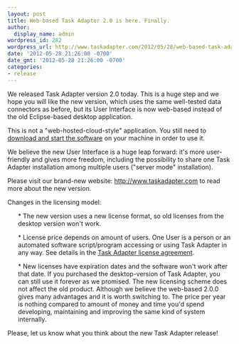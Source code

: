 ```yaml
---
layout: post
title: Web-based Task Adapter 2.0 is here. Finally.
author:
  display_name: admin
wordpress_id: 282
wordpress_url: http://www.taskadapter.com/2012/05/28/web-based-task-adapter-2-0-0-is-here-finally/
date: '2012-05-28 21:26:00 -0700'
date_gmt: '2012-05-28 21:26:00 -0700'
categories:
- release
---
```

<p>We released Task Adapter version 2.0 today. This is a huge step and we hope you will like the new version, which uses the same well-tested data connectors as before, but its User Interface is now web-based instead of the old Eclipse-based desktop application.</p></p>
<p>This is not a "web-hosted-cloud-style" application. You still need to <a href="http://www.taskadapter.com/user-guide/installation/">download and start the software</a> on your machine in order to use it.</p></p>
<p>We believe the new User Interface is a huge leap forward: it's more user-friendly and gives more freedom, including the possibility to share one Task Adapter installation among multiple users ("server mode" installation).</p></p>
<p>Please visit our brand-new website: <a href="http://www.taskadapter.com/">http://www.taskadapter.com</a> to read more about the new version.</p></p>
<p>Changes in the licensing model:</p></p>
<ul>
* The new version uses a new license format, so old licenses from the desktop version won't work.

</ul></p>
<ul>
* License price depends on amount of users. One User is a person or an automated software script/program accessing or using Task Adapter in any way. See details in the <a href="http://www.taskadapter.com/license-agreement">Task Adapter license agreement</a>.

</ul></p>
<ul>
* New licenses have expiration dates and the software won't work after that date. If you purchased the    desktop-version of  Task Adapter, you can still use it forever as we promised. The new licensing scheme does not affect the old product. Although we believe the web-based 2.0.0 gives many advantages and it is worth switching to. The price per year is nothing compared to amount of money and time you'd spend developing, maintaining and improving the same kind of system internally.

</ul></p>
<div>Please, let us know what you think about the new Task Adapter release!</div></p>
